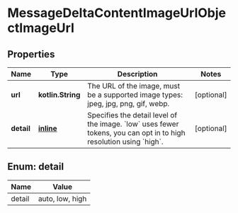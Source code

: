
# MessageDeltaContentImageUrlObjectImageUrl

## Properties
| Name | Type | Description | Notes |
| ------------ | ------------- | ------------- | ------------- |
| **url** | **kotlin.String** | The URL of the image, must be a supported image types: jpeg, jpg, png, gif, webp. |  [optional] |
| **detail** | [**inline**](#Detail) | Specifies the detail level of the image. &#x60;low&#x60; uses fewer tokens, you can opt in to high resolution using &#x60;high&#x60;. |  [optional] |


<a id="Detail"></a>
## Enum: detail
| Name | Value |
| ---- | ----- |
| detail | auto, low, high |



